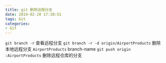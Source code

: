 ```yaml
---
title: git 删除远程分支
date: 2019-02-20 17:38:51
tags: Git
categories: 
- Git
---
```


`git branch -r` 查看远程分支
`git branch -r -d origin/AirportProducts` 删除本地远程分支 `AirportProducts` branch-name
`git push origin :AirportProducts` 删除远程仓库的分支 